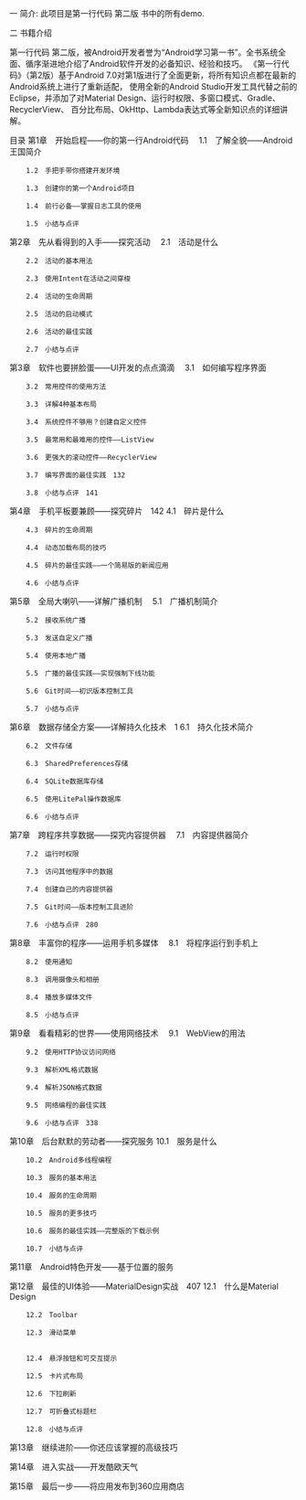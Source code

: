 一       简介:
此项目是第一行代码 第二版 书中的所有demo.

二       书籍介绍

第一行代码 第二版，被Android开发者誉为“Android学习第一书”。全书系统全面、循序渐进地介绍了Android软件开发的必备知识、经验和技巧。
《第一行代码》（第2版）基于Android 7.0对第1版进行了全面更新，将所有知识点都在最新的Android系统上进行了重新适配，
使用全新的Android Studio开发工具代替之前的Eclipse，并添加了对Material Design、运行时权限、多窗口模式、Gradle、RecyclerView、
百分比布局、OkHttp、Lambda表达式等全新知识点的详细讲解。

目录
第1章　开始启程——你的第一行Android代码　
        1.1　了解全貌——Android王国简介

        1.2　手把手带你搭建开发环境

        1.3　创建你的第一个Android项目

        1.4　前行必备——掌握日志工具的使用

        1.5　小结与点评

第2章　先从看得到的入手——探究活动　
        2.1　活动是什么

        2.2　活动的基本用法

        2.3　使用Intent在活动之间穿梭

        2.4　活动的生命周期　

        2.5　活动的启动模式

        2.6　活动的最佳实践

        2.7　小结与点评

第3章　软件也要拼脸蛋——UI开发的点点滴滴　
        3.1　如何编写程序界面

        3.2　常用控件的使用方法

        3.3　详解4种基本布局　

        3.4　系统控件不够用？创建自定义控件　

        3.5　最常用和最难用的控件——ListView　

        3.6　更强大的滚动控件——RecyclerView　

        3.7　编写界面的最佳实践　132

        3.8　小结与点评　141

第4章　手机平板要兼顾——探究碎片　142
        4.1　碎片是什么　

        4.3　碎片的生命周期　

        4.4　动态加载布局的技巧

        4.5　碎片的最佳实践——一个简易版的新闻应用　

        4.6　小结与点评　

第5章　全局大喇叭——详解广播机制　
        5.1　广播机制简介

        5.2　接收系统广播　

        5.3　发送自定义广播　

        5.4　使用本地广播　

        5.5　广播的最佳实践——实现强制下线功能

        5.6　Git时间——初识版本控制工具　

        5.7　小结与点评　

第6章　数据存储全方案——详解持久化技术　1
        6.1　持久化技术简介　

        6.2　文件存储

        6.3　SharedPreferences存储

        6.4　SQLite数据库存储　

        6.5　使用LitePal操作数据库　

        6.6　小结与点评　

第7章　跨程序共享数据——探究内容提供器　
        7.1　内容提供器简介　

        7.2　运行时权限　

        7.3　访问其他程序中的数据　

        7.4　创建自己的内容提供器　

        7.5　Git时间——版本控制工具进阶　

        7.6　小结与点评　280

第8章　丰富你的程序——运用手机多媒体　
        8.1　将程序运行到手机上　

        8.2　使用通知　

        8.3　调用摄像头和相册　

        8.4　播放多媒体文件　

        8.5　小结与点评　

第9章　看看精彩的世界——使用网络技术　
        9.1　WebView的用法　

        9.2　使用HTTP协议访问网络

        9.3　解析XML格式数据　

        9.4　解析JSON格式数据　

        9.5　网络编程的最佳实践　

        9.6　小结与点评　338

第10章　后台默默的劳动者——探究服务
        10.1　服务是什么

        10.2　Android多线程编程

        10.3　服务的基本用法　

        10.4　服务的生命周期

        10.5　服务的更多技巧

        10.6　服务的最佳实践——完整版的下载示例　
        
        10.7　小结与点评　

第11章　Android特色开发——基于位置的服务


第12章　最佳的UI体验——MaterialDesign实战　407
        12.1　什么是Material Design

        12.2　Toolbar　

        12.3　滑动菜单


        12.4　悬浮按钮和可交互提示　

        12.5　卡片式布局　

        12.6　下拉刷新　

        12.7　可折叠式标题栏

        12.8　小结与点评　

第13章　继续进阶——你还应该掌握的高级技巧



第14章　进入实战——开发酷欧天气　



第15章　最后一步——将应用发布到360应用商店　

